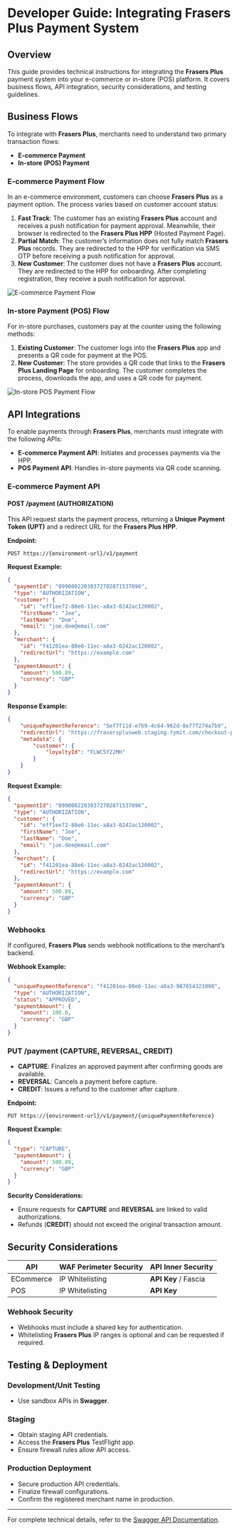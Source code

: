 # Developer Guide: Integrating Frasers Plus Payment System

## Overview

This guide provides technical instructions for integrating the **Frasers Plus** payment system into your e-commerce or in-store (POS) platform. It covers business flows, API integration, security considerations, and testing guidelines.

## Business Flows

To integrate with **Frasers Plus**, merchants need to understand two primary transaction flows:

- **E-commerce Payment**
- **In-store (POS) Payment**

### E-commerce Payment Flow

In an e-commerce environment, customers can choose **Frasers Plus** as a payment option. The process varies based on customer account status:

1. **Fast Track**: The customer has an existing **Frasers Plus** account and receives a push notification for payment approval. Meanwhile, their browser is redirected to the **Frasers Plus HPP** (Hosted Payment Page).
2. **Partial Match**: The customer’s information does not fully match **Frasers Plus** records. They are redirected to the HPP for verification via SMS OTP before receiving a push notification for approval.
3. **New Customer**: The customer does not have a **Frasers Plus** account. They are redirected to the HPP for onboarding. After completing registration, they receive a push notification for approval.

![E-commerce Payment Flow](assets/images/pay/e-commerce-payment.png)

### In-store Payment (POS) Flow

For in-store purchases, customers pay at the counter using the following methods:

1. **Existing Customer**: The customer logs into the **Frasers Plus** app and presents a QR code for payment at the POS.
2. **New Customer**: The store provides a QR code that links to the **Frasers Plus Landing Page** for onboarding. The customer completes the process, downloads the app, and uses a QR code for payment.

![In-store POS Payment Flow](assets/images/pay/in-store-pos.png)

## API Integrations

To enable payments through **Frasers Plus**, merchants must integrate with the following APIs:

- **E-commerce Payment API**: Initiates and processes payments via the HPP.
- **POS Payment API**: Handles in-store payments via QR code scanning.

### E-commerce Payment API

#### **POST /payment (AUTHORIZATION)**
This API request starts the payment process, returning a **Unique Payment Token (UPT)** and a redirect URL for the **Frasers Plus HPP**.

**Endpoint:**
```
POST https://{environment-url}/v1/payment
```

**Request Example:**
```json
{
  "paymentId": "09900022030372702871537096",
  "type": "AUTHORIZATION",
  "customer": {
    "id": "eff1ee72-88e6-11ec-a8a3-0242ac120002",
    "firstName": "Joe",
    "lastName": "Doe",
    "email": "joe.doe@email.com"
  },
  "merchant": {
    "id": "f41201ea-88e6-11ec-a8a3-0242ac120002",
    "redirectUrl": "https://example.com"
  },
  "paymentAmount": {
    "amount": 500.89,
    "currency": "GBP"
  }
}
```

**Response Example:**
```json
{
    "uniquePaymentReference": "5ef7f11d-e7b9-4c64-962d-8e77f274a7b9",
    "redirectUrl": "https://frasersplusweb.staging.tymit.com/checkout-payment?sessionId=-_cr3DsC3i0Z3Q5JU8aIMQQz74jgsIuz4GdL_J3K62fZtmOq69FbebK-5o6qiYnJ",
    "metadata": {
        "customer": {
            "loyaltyId": "FLWC5Y22MH"
        }
    }
}
```
**Request Example:**
```json
{
  "paymentId": "09900022030372702871537096",
  "type": "AUTHORIZATION",
  "customer": {
    "id": "eff1ee72-88e6-11ec-a8a3-0242ac120002",
    "firstName": "Joe",
    "lastName": "Doe",
    "email": "joe.doe@email.com"
  },
  "merchant": {
    "id": "f41201ea-88e6-11ec-a8a3-0242ac120002",
    "redirectUrl": "https://example.com"
  },
  "paymentAmount": {
    "amount": 500.89,
    "currency": "GBP"
  }
}
```

### Webhooks

If configured, **Frasers Plus** sends webhook notifications to the merchant’s backend.

**Webhook Example:**
```json
{
  "uniquePaymentReference": "f41201ea-00e6-11ec-a8a3-987654321098",
  "type": "AUTHORIZATION",
  "status": "APPROVED",
  "paymentAmount": {
    "amount": 100.0,
    "currency": "GBP"
  }
}
```

### **PUT /payment (CAPTURE, REVERSAL, CREDIT)**

- **CAPTURE**: Finalizes an approved payment after confirming goods are available.
- **REVERSAL**: Cancels a payment before capture.
- **CREDIT**: Issues a refund to the customer after capture.

**Endpoint:**
```
PUT https://{environment-url}/v1/payment/{uniquePaymentReference}
```
**Request Example:**
```json
{
  "type": "CAPTURE",
  "paymentAmount": {
    "amount": 500.89,
    "currency": "GBP"
  }
}
```

**Security Considerations:**
- Ensure requests for **CAPTURE** and **REVERSAL** are linked to valid authorizations.
- Refunds (**CREDIT**) should not exceed the original transaction amount.

## Security Considerations

| **API**   | **WAF Perimeter Security** | **API Inner Security**   |
| --------- | -------------------------- | ------------------------ |
| ECommerce | IP Whitelisting            | **API Key** / Fascia     |
| POS       | IP Whitelisting            | **API Key**              |

### Webhook Security

- Webhooks must include a shared key for authentication.
- Whitelisting **Frasers Plus** IP ranges is optional and can be requested if required.

## Testing & Deployment

### Development/Unit Testing

- Use sandbox APIs in **Swagger**.

### Staging

- Obtain staging API credentials.
- Access the **Frasers Plus** TestFlight app.
- Ensure firewall rules allow API access.

### Production Deployment

- Secure production API credentials.
- Finalize firewall configurations.
- Confirm the registered merchant name in production.

---

For complete technical details, refer to the [Swagger API Documentation](https://app.swaggerhub.com/apis/tymit/tymit-merchants-ecommerce-api/1.0.0).

